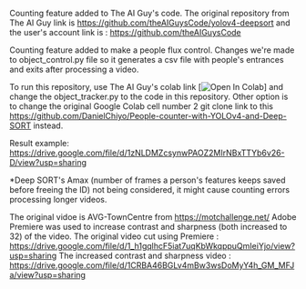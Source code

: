 Counting feature added to The AI Guy's code. 
The original repository from The AI Guy link is https://github.com/theAIGuysCode/yolov4-deepsort
and the user's account link is : https://github.com/theAIGuysCode 

Counting feature added to make a people flux control.
Changes we're made to object_control.py file so it generates a csv file with people's entrances and exits after processing a video.

To run this repository, use The AI Guy's colab link [![Open In Colab](https://colab.research.google.com/assets/colab-badge.svg)]
and change the object_tracker.py to the code in this repository. Other option is to change the original Google Colab cell number 2 git clone link to this https://github.com/DanielChiyo/People-counter-with-YOLOv4-and-Deep-SORT instead.

Result example: https://drive.google.com/file/d/1zNLDMZcsynwPAOZ2MIrNBxTTYb6v26-D/view?usp=sharing

*Deep SORT's Amax (number of frames a person's features keeps saved before freeing the ID) not being considered, it might cause counting errors processing longer videos.

The original vidoe is AVG-TownCentre from https://motchallenge.net/ 
Adobe Premiere was used to increase contrast and sharpness (both increased to 32) of the video.
The original video cut using Premiere : https://drive.google.com/file/d/1_h1gqlhcF5iat7uqKbWkqppuQmIeiYjo/view?usp=sharing
The increased contrast and sharpness video : https://drive.google.com/file/d/1CRBA46BGLv4mBw3wsDoMyY4h_GM_MFJa/view?usp=sharing
